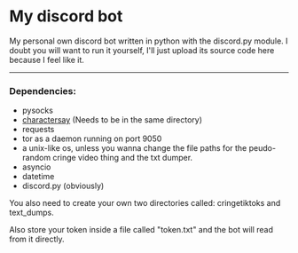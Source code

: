 # My discord bot

My personal own discord bot written in python with the discord.py module. I doubt you will want to run it yourself, I'll just upload its source code here because I feel like it.

---

### Dependencies:
* pysocks
* [charactersay](https://github.com/crawltime/charactersay) (Needs to be in the same directory)
* requests
* tor as a daemon running on port 9050
* a unix-like os, unless you wanna change the file paths for the peudo-random cringe video thing and the txt dumper.
* asyncio
* datetime
* discord.py (obviously)

You also need to create your own two directories called: cringetiktoks and text_dumps.

Also store your token inside a file called "token.txt" and the bot will read from it directly.
